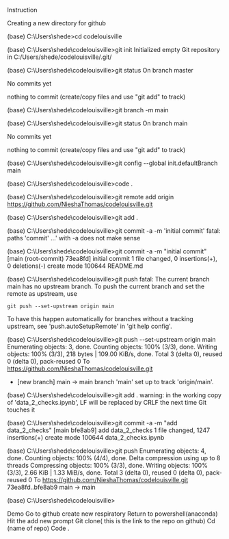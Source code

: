 Instruction 


Creating a new directory for github

(base) C:\Users\shede>cd codelouisville

(base) C:\Users\shede\codelouisville>git init
Initialized empty Git repository in C:/Users/shede/codelouisville/.git/

(base) C:\Users\shede\codelouisville>git status
On branch master

No commits yet

nothing to commit (create/copy files and use "git add" to track)

(base) C:\Users\shede\codelouisville>git branch -m main

(base) C:\Users\shede\codelouisville>git status
On branch main

No commits yet

nothing to commit (create/copy files and use "git add" to track)

(base) C:\Users\shede\codelouisville>git config --global init.defaultBranch main

(base) C:\Users\shede\codelouisville>code .

(base) C:\Users\shede\codelouisville>git remote add origin https://github.com/NieshaThomas/codelouisville.git

(base) C:\Users\shede\codelouisville>git add .

(base) C:\Users\shede\codelouisville>git commit -a -m 'initial commit'
fatal: paths 'commit' ...' with -a does not make sense

(base) C:\Users\shede\codelouisville>git commit -a -m "initial commit"
[main (root-commit) 73ea8fd] initial commit
 1 file changed, 0 insertions(+), 0 deletions(-)
 create mode 100644 README.md

(base) C:\Users\shede\codelouisville>git push
fatal: The current branch main has no upstream branch.
To push the current branch and set the remote as upstream, use

    git push --set-upstream origin main

To have this happen automatically for branches without a tracking
upstream, see 'push.autoSetupRemote' in 'git help config'.


(base) C:\Users\shede\codelouisville>git push --set-upstream origin main
Enumerating objects: 3, done.
Counting objects: 100% (3/3), done.
Writing objects: 100% (3/3), 218 bytes | 109.00 KiB/s, done.
Total 3 (delta 0), reused 0 (delta 0), pack-reused 0
To https://github.com/NieshaThomas/codelouisville.git
 * [new branch]      main -> main
branch 'main' set up to track 'origin/main'.

(base) C:\Users\shede\codelouisville>git add .
warning: in the working copy of 'data_2_checks.ipynb', LF will be replaced by CRLF the next time Git touches it

(base) C:\Users\shede\codelouisville>git commit -a -m "add data_2_checks"
[main bfe8ab9] add data_2_checks
 1 file changed, 1247 insertions(+)
 create mode 100644 data_2_checks.ipynb

(base) C:\Users\shede\codelouisville>git push
Enumerating objects: 4, done.
Counting objects: 100% (4/4), done.
Delta compression using up to 8 threads
Compressing objects: 100% (3/3), done.
Writing objects: 100% (3/3), 2.66 KiB | 1.33 MiB/s, done.
Total 3 (delta 0), reused 0 (delta 0), pack-reused 0
To https://github.com/NieshaThomas/codelouisville.git
   73ea8fd..bfe8ab9  main -> main

(base) C:\Users\shede\codelouisville>





Demo
	Go to github create new respiratory
Return to powershell(anaconda)
Hit the add new prompt
	Git clone( this is the link to the repo on   github)
	Cd (name of repo)
	Code .






